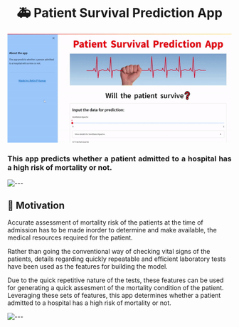  <h1 align='center'> 🚑 Patient Survival Prediction App </h1>

<div align='center'>
<img src="https://github.com/Retinpkumar/PatientSurvivalPrediction/blob/main/saved_files/images/app_recording.gif">
</div>

<h3 align='justify'> This app predicts whether a patient admitted to a hospital has a high risk of mortality or not. </h3>


 



![---](https://raw.githubusercontent.com/andreasbm/readme/master/assets/lines/aqua.png)


<h2 id="motivation" > 🎯 Motivation </h2>

Accurate assessment of mortality risk of the patients at the time of admission has to be made inorder to determine and make available, the medical resources required for the patient.

  Rather than going the conventional way of checking vital signs of the patients, details regarding quickly repeatable and efficient laboratory tests have been used as the features for building the model.  
  
  Due to the quick repetitive nature of the tests, these features can be used for generating a quick assesment of the mortality condition of the patient. Leveraging these sets of features, this app determines whether a patient admitted to a hospital has a high risk of mortality
or not.

![---](https://raw.githubusercontent.com/andreasbm/readme/master/assets/lines/aqua.png)

